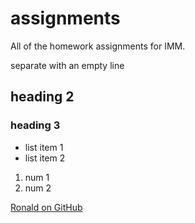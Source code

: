 # assignments


All of the homework assignments for IMM.

separate with an empty line

## heading 2

### heading 3

- list item 1
- list item 2

1. num 1
2. num 2

[Ronald on GitHub](https://github.com/ronald-park-kluck)